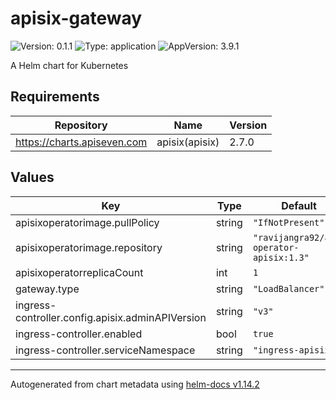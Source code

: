# apisix-gateway

![Version: 0.1.1](https://img.shields.io/badge/Version-0.1.1-informational?style=flat-square) ![Type: application](https://img.shields.io/badge/Type-application-informational?style=flat-square) ![AppVersion: 3.9.1](https://img.shields.io/badge/AppVersion-3.9.1-informational?style=flat-square)

A Helm chart for Kubernetes

## Requirements

| Repository | Name | Version |
|------------|------|---------|
| https://charts.apiseven.com | apisix(apisix) | 2.7.0 |

## Values

| Key | Type | Default | Description |
|-----|------|---------|-------------|
| apisixoperatorimage.pullPolicy | string | `"IfNotPresent"` |  |
| apisixoperatorimage.repository | string | `"ravijangra92/api-operator-apisix:1.3"` |  |
| apisixoperatorreplicaCount | int | `1` |  |
| gateway.type | string | `"LoadBalancer"` |  |
| ingress-controller.config.apisix.adminAPIVersion | string | `"v3"` |  |
| ingress-controller.enabled | bool | `true` |  |
| ingress-controller.serviceNamespace | string | `"ingress-apisix"` |  |

----------------------------------------------
Autogenerated from chart metadata using [helm-docs v1.14.2](https://github.com/norwoodj/helm-docs/releases/v1.14.2)
